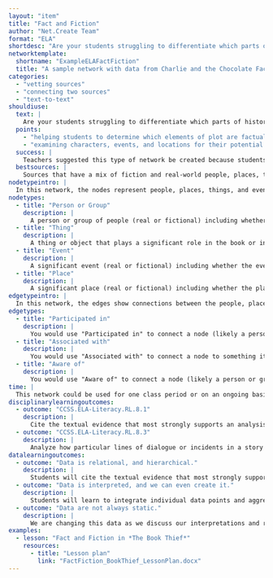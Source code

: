 ```yaml
---
layout: "item"
title: "Fact and Fiction"
author: "Net.Create Team"
format: "ELA"
shortdesc: "Are your students struggling to differentiate which parts of historical fiction are real and which were created by the author?"
networktemplate:
  shortname: "ExampleELAFactFiction"
  title: "A sample network with data from Charlie and the Chocolate Factory"
categories:
  - "vetting sources"
  - "connecting two sources"
  - "text-to-text"
shouldiuse:
  text: |
    Are your students struggling to differentiate which parts of historical fiction are real and which were created by the author? When they read historical fiction, students can get confused about which story elements (plots, setting, characters) are historical events and which are part of the fictional plot. The Fact and Fiction network template supports students as they clarify which elements of a text rely on fact, fictional narrative, or both.
  points:
    - "helping students to determine which elements of plot are factual from history and which are elements of fiction that are added for the sake of the storyline."
    - "examining characters, events, and locations for their potential historical contexts."
  success: |
    Teachers suggested this type of network be created because students routinely struggled to differentiate between fact and fiction and this impacted their reading comprehension, making connections between ELA and history standards, and understanding of historical events.
  bestsources: |
    Sources that have a mix of fiction and real-world people, places, things and events, including historical fiction novels, passages, or short stories
nodetypeintro: |
  In this network, the nodes represent people, places, things, and events that happened in history and/or happen within the historical fiction book. *The 'fact/fiction' attribute, which is required for each node/edge entry, is as important as the node and edge types.*
nodetypes:
  - title: "Person or Group"
    description: |
      A person or group of people (real or fictional) including whether the person or group is in the book being read. Students should add themselves as this type of node. For example, when reading the book *The Book Thief*, a person node might be Liesel (the fictional main character of the book) or Adolf Hitler.
  - title: "Thing"
    description: |
      A thing or object that plays a significant role in the book or in history including whether the thing is in the book being read. For example, when reading the book *The Book Thief*, a thing node might be "The Word Shaker" (a made-up book) or *Mein Kampf* (a real book), both of which are referenced in *The Book Thief*.
  - title: "Event"
    description: |
      A significant event (real or fictional) including whether the event is in the book being read. For example, when reading the book *The Book Thief*, an event node might be "Book Burnings".
  - title: "Place"
    description: |
      A significant place (real or fictional) including whether the place is in the book being read. For example, when reading the book *The Book Thief*, a Place node might be Molching, Germany (the fictional town where Liesel lives) or Auschwitz (a real place).
edgetypeintro: |
  In this network, the edges show connections between the people, places, things, and events that are the nodes. This includes noting when someone participated in something, was aware of something, or when two things are associated with each other.
edgetypes:
  - title: "Participated in"
    description: |
      You would use "Participated in" to connect a node (likely a person or group) to something they participated in (likely an event or group). For example, in a network about *The Book Thief*, there might be an edge showing "Liesel" - "participated in" - "League of German Girls".
  - title: "Associated with"
    description: |
      You would use "Associated with" to connect a node to something it is associated with. For example, there might be an edge showing "Adolf Hitler" - "Associated with" - *Mein Kampf*.
  - title: "Aware of"
    description: |
      You would use "Aware of" to connect a node (likely a person or group) to something it knows exists. For example, a student might connect themselves to something they know about from history class.
time: |
  This network could be used for one class period or on an ongoing basis while reading a novel over the course of a few weeks.
disciplinarylearningoutcomes:
  - outcome: "CCSS.ELA-Literacy.RL.8.1"
    description: |
      Cite the textual evidence that most strongly supports an analysis of what the text says explicitly as well as inferences drawn from the text.
  - outcome: "CCSS.ELA-Literacy.RL.8.3"
    description: |
      Analyze how particular lines of dialogue or incidents in a story or drama propel the action, reveal aspects of a character, or provoke a decision.
datalearningoutcomes:
  - outcome: "Data is relational, and hierarchical."
    description: |
      Students will cite the textual evidence that most strongly supports an analysis of what the text says explicitly as well as inferences drawn from the text, including identifying internal conflicts in the data collected from different kinds of historical sources.
  - outcome: "Data is interpreted, and we can even create it."
    description: |
      Students will learn to integrate individual data points and aggregate data patterns. Individual data points may inform certain questions, while patterns within and across datasets help answer others.
  - outcome: "Data are not always static."
    description: |
      We are changing this data as we discuss our interpretations and revise them.
examples:
  - lesson: "Fact and Fiction in *The Book Thief*"
    resources:
      - title: "Lesson plan"
        link: "FactFiction_BookThief_LessonPlan.docx"
---
```

